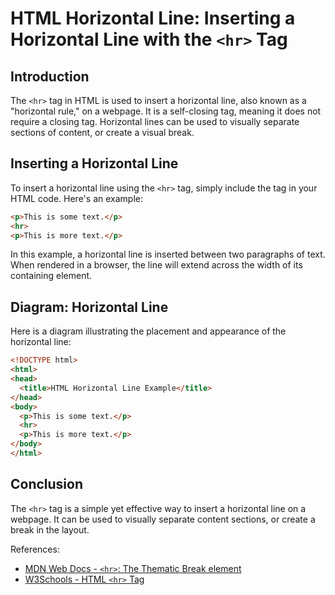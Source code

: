 # HTML Horizontal Line: Inserting a Horizontal Line with the `<hr>` Tag

## Introduction

The `<hr>` tag in HTML is used to insert a horizontal line, also known as a "horizontal rule," on a webpage. It is a self-closing tag, meaning it does not require a closing tag. Horizontal lines can be used to visually separate sections of content, or create a visual break.

## Inserting a Horizontal Line

To insert a horizontal line using the `<hr>` tag, simply include the tag in your HTML code. Here's an example:

```html
<p>This is some text.</p>
<hr>
<p>This is more text.</p>
```

In this example, a horizontal line is inserted between two paragraphs of text. When rendered in a browser, the line will extend across the width of its containing element.

## Diagram: Horizontal Line

Here is a diagram illustrating the placement and appearance of the horizontal line:

```html
<!DOCTYPE html>
<html>
<head>
  <title>HTML Horizontal Line Example</title>
</head>
<body>
  <p>This is some text.</p>
  <hr>
  <p>This is more text.</p>
</body>
</html>

```

## Conclusion

The `<hr>` tag is a simple yet effective way to insert a horizontal line on a webpage. It can be used to visually separate content sections, or create a break in the layout.

References:
- [MDN Web Docs - `<hr>`: The Thematic Break element](https://developer.mozilla.org/en-US/docs/Web/HTML/Element/hr)
- [W3Schools - HTML `<hr>` Tag](https://www.w3schools.com/tags/tag_hr.asp)